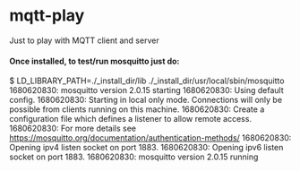 # mqtt-play
Just to play with MQTT client and server


#### Once installed, to test/run mosquitto just do:

$ LD_LIBRARY_PATH=./_install_dir/lib ./_install_dir/usr/local/sbin/mosquitto 
1680620830: mosquitto version 2.0.15 starting
1680620830: Using default config.
1680620830: Starting in local only mode. Connections will only be possible from clients running on this machine.
1680620830: Create a configuration file which defines a listener to allow remote access.
1680620830: For more details see https://mosquitto.org/documentation/authentication-methods/
1680620830: Opening ipv4 listen socket on port 1883.
1680620830: Opening ipv6 listen socket on port 1883.
1680620830: mosquitto version 2.0.15 running